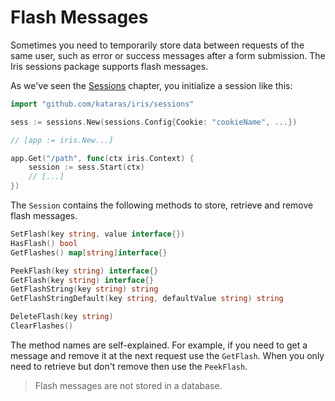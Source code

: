 # Flash Messages

Sometimes you need to temporarily store data between requests of the same user, such as error or success messages after a form submission. The Iris sessions package supports flash messages.

As we've seen the [Sessions](sessions/README.md) chapter, you initialize a session like this:

```go
import "github.com/kataras/iris/sessions"

sess := sessions.New(sessions.Config{Cookie: "cookieName", ...})
```

```go
// [app := iris.New...]

app.Get("/path", func(ctx iris.Context) {
    session := sess.Start(ctx)
    // [...]
})
```

The `Session` contains the following methods to store, retrieve and remove flash messages.

```go
SetFlash(key string, value interface{})
HasFlash() bool
GetFlashes() map[string]interface{}

PeekFlash(key string) interface{}
GetFlash(key string) interface{}
GetFlashString(key string) string
GetFlashStringDefault(key string, defaultValue string) string

DeleteFlash(key string)
ClearFlashes()
```

The method names are self-explained. For example, if you need to get a message and remove it at the next request use the `GetFlash`. When you only need to retrieve but don't remove then use the `PeekFlash`.

> Flash messages are not stored in a database.
